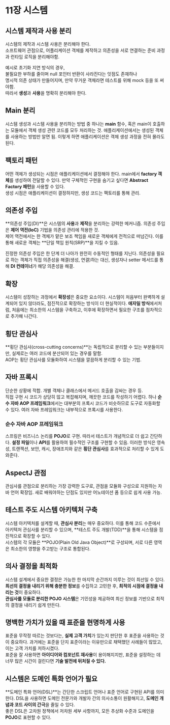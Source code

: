 # 11장 시스템

## 시스템 제작과 사용 분리

시스템의 제작과 시스템 사용은 분리해야 한다.<br>
소프트웨어 관점으로, 어플리케이션 객체를 제작하고 의존성을 서로 연결하는 준비 과정과 런타임 로직을 분리해야함.<br>

예시로 초기화 지연 방식의 경우,<br>
불필요한 부하를 줄이며 null 포인터 반환이 사라진다는 잇점도 존재하나<br>
명시적 의존 상태가 만들어지며, 만약 무거운 객체라면 테스트를 위해 mock 등을 또 써야함.<br>
따라서 **생성**과 **사용**을 명확히 분리해야 한다.

## Main 분리

시스템 생성과 시스템 사용을 분리하는 방법 중 하나는 **main** 함수, 혹은 main이 호출하는 모듈에서 객체 생성 관련 코드를 모두 처리하는 것. 애플리케이션에서는 생성된 객체를 사용하는 방법만 알면 됨. 이렇게 하면 애플리케이션은 객체 생성 과정을 전혀 몰라도 된다.<br>

## 팩토리 패턴

어떤 객체가 생성되는 시점은 애플리케이션에서 결정해야 한다. main에서 **factory 객체**를 생성하여 전달할 수 있다. 만약 구체적인 구현을 숨기고 싶다면 **Abstract Factory 패턴**을 사용할 수 있다.<br>
생성 시점은 애플리케이션이 결정하지만, 생성 코드는 팩토리를 통해 관리.

## 의존성 주입

**의존성 주입(DI)**은 시스템의 **사용**과 **제작**을 분리하는 강력한 메커니즘. 의존성 주입은 **제어 역전(IoC)** 기법을 의존성 관리에 적용한 것.<br>
제어 역전에서는 한 객체가 맡은 보조 책임을 새로운 객체에게 전적으로 떠넘긴다. 이를 통해 새로운 객체는 **단일 책임 원칙(SRP)**을 지킬 수 있음.<br>

진정한 의존성 주입은 한 단계 더 나아가 완전히 수동적인 형태를 지닌다. 의존성을 필요로 하는 객체가 직접 의존성을 해결(생성, 연결)하는 대신, 생성자나 setter 메서드를 통해 **DI 컨테이너**가 해당 의존성을 해결.

## 확장

시스템이 성장하는 과정에서 **확장성**은 중요한 요소이다. 시스템이 처음부터 완벽하게 설계되어 있지 않더라도, 점진적으로 확장하는 방식이 더 현실적이다. **애자일 방식**에서처럼, 처음에는 최소한의 시스템을 구축하고, 이후에 확장하면서 필요한 구조를 점차적으로 추가해 나간다.<br>

## 횡단 관심사

**횡단 관심사(cross-cutting concerns)**는 독립적으로 분리할 수 있는 부분들이지만, 실제로는 여러 코드에 분산되어 있는 경우를 말함.<br>
AOP는 횡단 관심사를 모듈화하여 시스템을 깔끔하게 분리할 수 있는 기법.

## 자바 프록시

단순한 상황에 적합. 개별 객체나 클래스에서 메서드 호출을 감싸는 경우 등.<br>
직접 구현 시 코드가 상당히 많고 복잡해지며, 깨끗한 코드를 작성하기 어렵다. 하나 **순수 자바 AOP 프레임워크**에서는 대부분의 프록시 코드가 비슷하므로 도구로 자동화할 수 있다. 여러 자바 프레임워크는 내부적으로 프록시를 사용한다.

### 순수 자바 AOP 프레임워크

스프링은 비즈니스 논리를 **POJO**로 구현. 따라서 테스트가 개념적으로 더 쉽고 간단하다. **설정 파일**이나 **API**를 활용하여 필수적인 구조를 구현할 수 있음. 이러한 방식은 영속성, 트랜잭션, 보안, 캐시, 장애조치와 같은 **횡단 관심사**를 효과적으로 처리할 수 있게 도와준다.

## AspectJ 관점

관심사를 관점으로 분리하는 가장 강력한 도구로, 관점을 모듈화 구성으로 지원하는 자바 언어 확장임. 새로 배워야하는 단점도 있지만 어노테이션 폼 등으로 쉽게 사용 가능.

## 테스트 주도 시스템 아키텍처 구축

시스템 아키텍처를 설계할 때, **관심사 분리**는 매우 중요하다. 이를 통해 코드 수준에서 아키텍처 관심사를 분리할 수 있으며, **테스트 주도 개발(TDD)**을 통해 시스템을 점진적으로 확장할 수 있다.<br>
시스템의 각 모듈은 **POJO(Plain Old Java Object)**로 구성되며, 서로 다른 영역은 최소한의 영향을 주고받는 구조로 통합된다.

## 의사 결정을 최적화

시스템 설계에서 중요한 결정은 가능한 한 마지막 순간까지 미루는 것이 최선일 수 있다. **최선의 결정을 내리기 위해 충분한 정보**를 수집하고 고민한 후, **최적의 시점에 결정을 내리는 것**이 중요하다.<br>
**관심사를 모듈로 분리한 POJO 시스템**은 기민성을 제공하여 최신 정보를 기반으로 최적의 결정을 내리기 쉽게 만든다.

## 명백한 가치가 있을 때 표준을 현명하게 사용

표준을 무작정 따르는 것보다는, **실제 고객 가치**가 있는지 판단한 후 표준을 사용하는 것이 중요하다. 과거에는 표준을 단지 표준이라는 이유만으로 채택했던 사례들이 많았고, 이는 고객 가치를 저하시켰다.<br>
표준을 잘 사용하면 **아이디어와 컴포넌트 재사용**이 용이해지지만, 표준을 설정하는 데 너무 많은 시간이 걸린다면 **기술 발전에 뒤처질 수 있다.**

## 시스템은 도메인 특화 언어가 필요

**도메인 특화 언어(DSL)**는 간단한 스크립트 언어나 표준 언어로 구현된 API를 의미한다. DSL을 사용하면 도메인 전문가와 개발자 간의 의사소통이 원활해지고, **도메인 개념과 코드 사이의 간극**을 줄일 수 있다.<br>
좋은 DSL은 고차원 정책에서 저차원 세부 사항까지, 모든 추상화 수준과 도메인을 **POJO**로 표현할 수 있다.